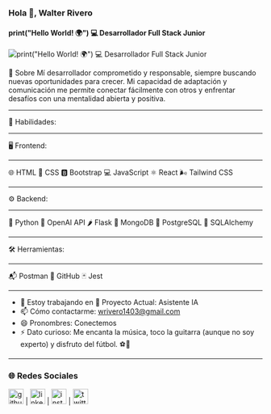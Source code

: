 ### Hola 👋, Walter Rivero 
#### print("Hello World! 🌍")  💻 Desarrollador Full Stack Junior
![print("Hello World! 🌍")  💻 Desarrollador Full Stack Junior](https://media.giphy.com/media/C5euAYImtRqZe1z5Jo/giphy.gif?ep=v1_gifs_related)  
                          
🌟 Sobre Mí
 desarrollador comprometido y responsable, siempre buscando nuevas oportunidades para crecer. 
 Mi capacidad de adaptación y comunicación me permite conectar fácilmente con otros y enfrentar desafíos con una mentalidad abierta y positiva.

 
______________________________________________________________________________________________________________
💪 Habilidades:
______________________________________________________________________________________________________________
🖥️ Frontend:
______________________________________________________________________________________________________________
🌐 HTML
🎨 CSS
🅱️ Bootstrap
💻 JavaScript
⚛️ React
🌬️ Tailwind CSS
______________________________________________________________________________________________________________
⚙️ Backend:
______________________________________________________________________________________________________________
🐍 Python
🧠 OpenAI API
🌶️ Flask
🍃 MongoDB
🐘 PostgreSQL
🔗 SQLAlchemy
______________________________________________________________________________________________________________
🛠️ Herramientas:
______________________________________________________________________________________________________________
📬 Postman
🐙 GitHub
🃏 Jest
______________________________________________________________________________________________________________

- 🔭 Estoy trabajando en 🚀 Proyecto Actual: Asistente IA 
- 📫 Cómo contactarme: wrivero1403@gmail.com 
- 😄 Pronombres: Conectemos 
- ⚡ Dato curioso: Me encanta la música, toco la guitarra (aunque no soy experto) y disfruto del fútbol. ⚽🎸 

______________________________________________________________________________________________________________        
### 🌐 **Redes Sociales**

[<img src='https://cdn.jsdelivr.net/npm/simple-icons@3.0.1/icons/github.svg' alt='github' height='30'>](https://github.com/walter10x) | 
[<img src='https://cdn.jsdelivr.net/npm/simple-icons@3.0.1/icons/linkedin.svg' alt='linkedin' height='30'>](https://www.linkedin.com/in/linkedin.com/in/wrivero1403/) | 
[<img src='https://cdn.jsdelivr.net/npm/simple-icons@3.0.1/icons/instagram.svg' alt='instagram' height='30'>](https://www.instagram.com/walterrivero865/) | 
[<img src='https://cdn.jsdelivr.net/npm/simple-icons@3.0.1/icons/twitter.svg' alt='twitter' height='30'>](https://twitter.com/tu_usuario)


